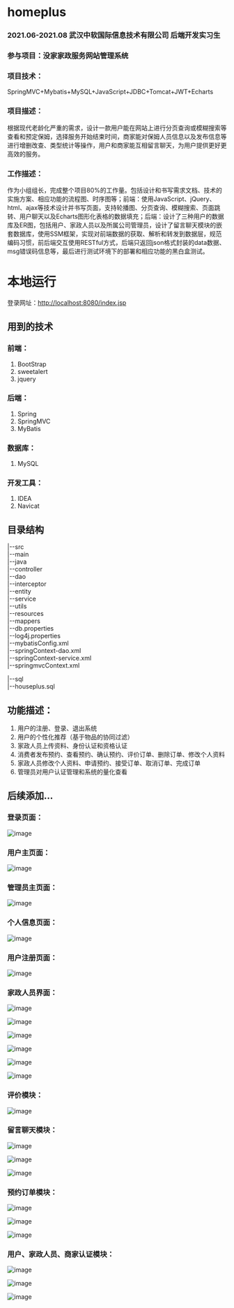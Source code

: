 # homeplus     
### 2021.06-2021.08               武汉中软国际信息技术有限公司                     后端开发实习生
### 参与项目：没家家政服务网站管理系统
### 项目技术：
   SpringMVC+Mybatis+MySQL+JavaScript+JDBC+Tomcat+JWT+Echarts
### 项目描述：
   根据现代老龄化严重的需求，设计一款用户能在网站上进行分页查询或模糊搜索等查看和预定保姆，选择服务开始结束时间，商家能对保姆人员信息以及发布信息等进行增删改查、类型统计等操作，用户和商家能互相留言聊天，为用户提供更好更高效的服务。
### 工作描述：
   作为小组组长，完成整个项目80%的工作量。包括设计和书写需求文档、技术的实施方案、相应功能的流程图、时序图等；前端：使用JavaScript、jQuery、html、ajax等技术设计并书写页面，支持轮播图、分页查询、模糊搜索、页面跳转、用户聊天以及Echarts图形化表格的数据填充；后端：设计了三种用户的数据库及ER图，包括用户、家政人员以及所属公司管理员，设计了留言聊天模块的嵌套数据库，使用SSM框架，实现对前端数据的获取、解析和转发到数据层，规范编码习惯，前后端交互使用RESTful方式，后端只返回json格式封装的data数据、msg错误码信息等，最后进行测试环境下的部署和相应功能的黑白盒测试。
   # 本地运行

登录网址：[http://localhost:8080/index.jsp](http://localhost:8080/index.jsp)

## 用到的技术

### 前端：
1. BootStrap  
2. sweetalert  
3. jquery  

### 后端：
1. Spring  
2. SpringMVC  
3. MyBatis  

### 数据库：
1. MySQL  

### 开发工具：
1. IDEA  
2. Navicat  

## 目录结构

|--src  
    |--main  
        |--java  
        |--controller  
        |--dao  
        |--interceptor  
        |--entity  
        |--service  
        |--utils  
    |--resources  
        |--mappers  
        |--db.properties  
        |--log4j.properties  
        |--mybatisConfig.xml  
        |--springContext-dao.xml  
        |--springContext-service.xml  
        |--springmvcContext.xml  

|--sql  
    |--houseplus.sql  


## 功能描述：

1. 用户的注册、登录、退出系统  
2. 用户的个性化推荐（基于物品的协同过滤）  
3. 家政人员上传资料、身份认证和资格认证  
4. 消费者发布预约、查看预约、确认预约、评价订单、删除订单、修改个人资料  
5. 家政人员修改个人资料、申请预约、接受订单、取消订单、完成订单  
6. 管理员对用户认证管理和系统的量化查看

## 后续添加...


   ### 登录页面：
   
   ![image](https://github.com/user-attachments/assets/6fde6820-5128-4a69-9609-7b1433959310)

   ### 用户主页面：
   
   ![image](https://github.com/user-attachments/assets/f07489f9-9a33-42b0-96e3-9fd9ee5c353e)
   
   ### 管理员主页面：
   
   ![image](https://github.com/user-attachments/assets/aa22b592-f5a6-4cf9-a227-149370d084af)
   
   ### 个人信息页面：
   
   ![image](https://github.com/user-attachments/assets/bd4bd7c2-84e3-4238-8556-2a49b75a7730)
   
   ### 用户注册页面：
   
   ![image](https://github.com/user-attachments/assets/57cce001-69da-4998-9af7-d2adbee6f56a)
   
   ### 家政人员界面：
   
   ![image](https://github.com/user-attachments/assets/79461476-c907-4d96-a22c-ccd7a259b51f)

   ![image](https://github.com/user-attachments/assets/4e172ce0-1715-49ca-a46a-80187b1b8515)
   
   ![image](https://github.com/user-attachments/assets/d02843ae-317b-49c1-8dcb-035aabf72766)
   
   ![image](https://github.com/user-attachments/assets/0d713435-bd18-4846-b7b7-3d19c1e42b68)
   
   ![image](https://github.com/user-attachments/assets/2e4ef80b-b5ec-4015-a25d-d1413559d1b7)
   
   ![image](https://github.com/user-attachments/assets/328b8fe5-5f6e-401a-bebb-2c8693aefd95)
   
   ### 评价模块：
   
   ![image](https://github.com/user-attachments/assets/161f970e-705b-4c88-90db-2a7a13ddf229)
   
   ### 留言聊天模块：
   
   ![image](https://github.com/user-attachments/assets/60cb4bc2-b199-4e31-9c95-fc71e3db08d6)
   
   ![image](https://github.com/user-attachments/assets/30d9286e-7640-4752-bfb0-15457a830aed)
   
   ![image](https://github.com/user-attachments/assets/53ff0a75-82f8-43e9-9279-6578e87550e6)
   
   ### 预约订单模块：
   
   ![image](https://github.com/user-attachments/assets/83748a2a-f8c9-4382-9e7d-4c57b3ee578f)
   
   ![image](https://github.com/user-attachments/assets/66bea5f5-359d-43c3-8008-6491166b9117)
   
   ![image](https://github.com/user-attachments/assets/a8cfec68-f43b-4745-9afa-75ec38ce5981)
   
   ### 用户、家政人员、商家认证模块：
   
   ![image](https://github.com/user-attachments/assets/a437d90f-ccb7-4b3d-a86c-00d34669e1ce)
   
   ![image](https://github.com/user-attachments/assets/11a29f26-77a7-425b-a8a9-2f93f072636d)
   
   ![image](https://github.com/user-attachments/assets/1fa16a7d-3714-4fe0-9f86-febd0bee0db2)

   


